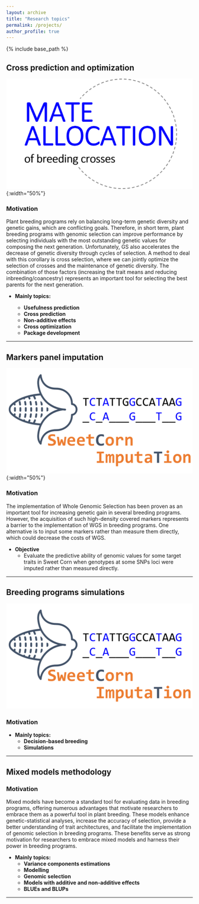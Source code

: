 ```yaml
---
layout: archive
title: "Research topics"
permalink: /projects/
author_profile: true
---
```


{% include base_path %}



## Cross prediction and optimization

![Optim](../assets/images/Mate_Allocation.png){:width="50%"}

### Motivation  
Plant breeding programs rely on balancing long-term genetic diversity and genetic gains, which are conflicting goals. Therefore, in short term, plant breeding programs with genomic selection can improve performance by selecting individuals with the most outstanding genetic values for composing the next generation. Unfortunately, GS also accelerates the decrease of genetic diversity through cycles of selection. A method to deal with this corollary is cross selection, where we can jointly optimize the selection of crosses and the maintenance of genetic diversity. The combination of those factors (increasing the trait means and reducing inbreeding/coancestry) represents an important tool for selecting the best parents for the next generation.

- **Mainly topics:**

   - **Usefulness prediction**  
   - **Cross prediction**  
   - **Non-additive effects**  
   - **Cross optimization**
   - **Package development**


***

## Markers panel imputation 

![Imputation](../assets/images/Imputation_Marco.png){:width="50%"}

### Motivation  

The implementation of Whole Genomic Selection has been proven as an important tool for increasing genetic gain in several breeding programs. However, the acquisition of such high-density covered markers represents a barrier to the implementation of WGS in breeding programs. One alternative is to input some markers rather than measure them directly, which could decrease the costs of WGS.

- **Objective**  
  - Evaluate the predictive ability of genomic values for some target traits in Sweet Corn when genotypes at some SNPs loci were imputed rather than measured directly.     

***


## Breeding programs simulations

![Simula](../assets/images/Imputation_Marco.png)


### Motivation


- **Mainly topics:**
  - **Decision-based breeding**  
  - **Simulations**  
 
***

## Mixed models methodology

### Motivation
Mixed models have become a standard tool for evaluating data in breeding programs, offering numerous advantages that motivate researchers to embrace them as a powerful tool in plant breeding. These models enhance genetic-statistical analyses, increase the accuracy of selection, provide a better understanding of trait architectures, and facilitate the implementation of genomic selection in breeding programs. These benefits serve as strong motivation for researchers to embrace mixed models and harness their power in breeding programs.

- **Mainly topics:**
  - **Variance components estimations**  
  - **Modelling**  
  - **Genomic selection**  
  - **Models with additive and non-additive effects**  
  - **BLUEs and BLUPs**  

***
<br>

